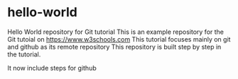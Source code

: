 # hello-world
Hello World repository for Git tutorial
This is an example repository for the Git tutoial on https://www.w3schools.com
This tutorial focuses mainly on git and github as its remote repository
This repository is built step by step in the tutorial.

It now include steps for github


